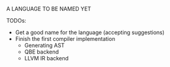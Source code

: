A LANGUAGE TO BE NAMED YET

TODOs:
- Get a good name for the language (accepting suggestions)
- Finish the first compiler implementation
    - Generating AST
    - QBE backend
    - LLVM IR backend
